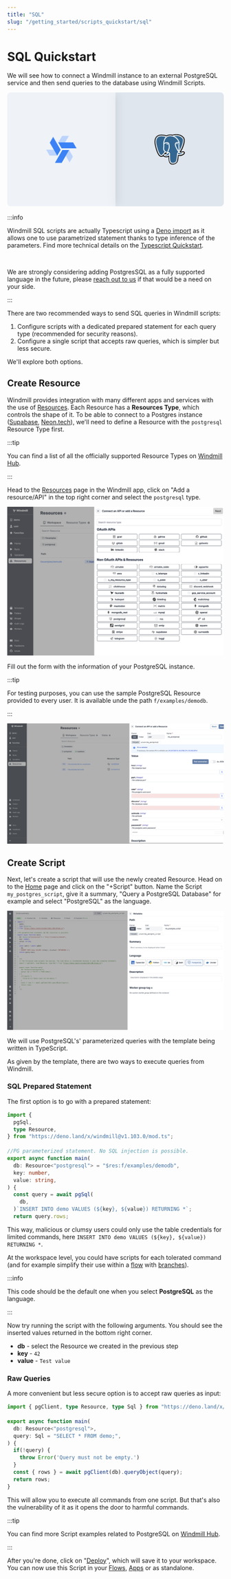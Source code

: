 ```yaml
---
title: "SQL"
slug: "/getting_started/scripts_quickstart/sql"
---
```


# SQL Quickstart

We will see how to connect a Windmill instance to an external PostgreSQL
service and then send queries to the database using Windmill Scripts.

![Integration between PostgreSQL and Windmill](../../../assets/integrations/psql-0-header.png 'Connect a PostgreSQL instance with Windmill')

:::info

Windmill SQL scripts are actually Typescript using a [Deno import](https://deno.land/x/windmill@v1.103.0/mod.ts) as it allows one to use parametrized statement thanks to type inference of the parameters. Find more technical details on the [Typescript Quickstart](../1_typescript_quickstart/index.md).

<br/>

We are strongly considering adding PostgresSQL as a fully supported language in the future, please [reach out to us](../../../misc/6_getting_help/index.md) if that would be a need on your side.

:::

There are two recommended ways to send SQL queries in Windmill scripts:
1. Configure scripts with a dedicated prepared statement for each query type (recommended for security reasons).
2. Configure a single script that accepts raw queries, which is simpler but less secure.

We'll explore both options.

## Create Resource

Windmill provides integration with many different apps and services with the use
of [Resources][docs-resources]. Each Resource has a **Resources Type**, which
controls the shape of it. To be able to connect to a Postgres instance ([Supabase](../../../integrations/supabase.md), [Neon.tech](../../../integrations/neon.md)), we'll need to define a Resource with the `postgresql` Resource Type first.

:::tip

You can find a list of all the officially supported Resource Types on
[Windmill Hub][hub-resources].

:::

Head to the <a href="https://app.windmill.dev/resources" rel="nofollow">Resources</a> page in the Windmill app, click on
"Add a resource/API" in the top right corner and select the `postgresql` type.

![Select Resource Type](../../../assets/integrations/psql-1-resources.png)

Fill out the form with the information of your PostgreSQL instance.

:::tip

For testing purposes, you can use the sample PostgreSQL Resource provided to
every user. It is available unde the path `f/examples/demodb`.

:::

![Paste in Resource Values](../../../assets/integrations/psql-2-postgres-rt.png)

## Create Script

Next, let's create a script that will use the newly created Resource. Head on to
the <a href="https://app.windmill.dev/" rel="nofollow">Home</a> page and click on the "+Script" button. Name the Script
`my_postgres_script`, give it a summary, "Query a PostgreSQL Database" for
example and select "PostgreSQL" as the language.

![Script creation first step](../../../assets/integrations/psql-3-script-creation.png)

We will use PostgreSQL's' parameterized queries with the template being written in
TypeScript.

As given by the template, there are two ways to execute queries from Windmill.

### SQL Prepared Statement

The first option is to go with a prepared statement:

```typescript
import {
  pgSql,
  type Resource,
} from "https://deno.land/x/windmill@v1.103.0/mod.ts";

//PG parameterized statement. No SQL injection is possible.
export async function main(
  db: Resource<"postgresql"> = "$res:f/examples/demodb",
  key: number,
  value: string,
) {
  const query = await pgSql(
    db,
  )`INSERT INTO demo VALUES (${key}, ${value}) RETURNING *`;
  return query.rows;

```

This way, malicious or clumsy users could only use the table credentials for limited commands, here `INSERT INTO demo VALUES (${key}, ${value}) RETURNING *`.

At the workspace level, you could have scripts for each tolerated command (and for example simplify their use within a [flow](../../6_flows_quickstart/index.md) with [branches](../../../flows/13_flow_branches.md)).


:::info

This code should be the default one when you select **PostgreSQL** as the
language.

:::

Now try running the script with the following arguments. You should see the
inserted values returned in the bottom right corner.

- **db** - select the Resource we created in the previous step
- **key** - `42`
- **value** - `Test value`

### Raw Queries

A more convenient but less secure option is to accept raw queries as input:

```typescript
import { pgClient, type Resource, type Sql } from "https://deno.land/x/windmill@v1.88.1/mod.ts";

export async function main(
  db: Resource<"postgresql">,
  query: Sql = "SELECT * FROM demo;",
) {
  if(!query) {
    throw Error('Query must not be empty.')
  }
  const { rows } = await pgClient(db).queryObject(query);
  return rows;
}
```
This will allow you to execute all commands from one script. But that's also the vulnerability of it as it opens the door to harmful commands.

:::tip

You can find more Script examples related to PostgreSQL on
[Windmill Hub][hub-examples].

:::

After you're done, click on "[Deploy](../../../core_concepts/0_draft_and_deploy/index.md)", which will save it to your workspace. You can now use this Script in your [Flows][docs-flows], [Apps][docs-apps] or as standalone.

<!-- Links -->

[hub-resources]: https://hub.windmill.dev/resources
[hub-examples]: https://hub.windmill.dev/integrations/postgresql
[docs-resources]: /docs/reference#resource
[docs-path]: /docs/reference#path
[docs-flows]: /docs/getting_started/flows_quickstart
[docs-apps]: /docs/getting_started/apps_quickstart
